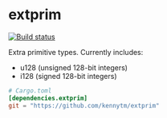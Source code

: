 extprim
=======

[![Build status](https://travis-ci.org/kennytm/extprim.svg?branch=master)](https://travis-ci.org/kennytm/extprim)

Extra primitive types. Currently includes:

* u128 (unsigned 128-bit integers)
* i128 (signed 128-bit integers)

```toml
# Cargo.toml
[dependencies.extprim]
git = "https://github.com/kennytm/extprim"
```


